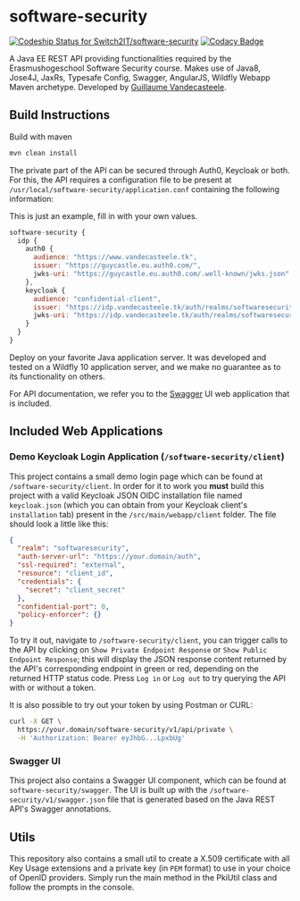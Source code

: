 # software-security
[ ![Codeship Status for Switch2IT/software-security](https://app.codeship.com/projects/22e31740-c81d-0135-5fef-4a15d2e65107/status?branch=master)](https://app.codeship.com/projects/261519)
[![Codacy Badge](https://api.codacy.com/project/badge/Grade/c12f86302321478496e175bcee39eb6f)](https://www.codacy.com/app/Switch2IT/software-security?utm_source=github.com&amp;utm_medium=referral&amp;utm_content=Switch2IT/software-security&amp;utm_campaign=Badge_Grade)

A Java EE REST API providing functionalities required by the Erasmushogeschool Software Security course.
Makes use of Java8, Jose4J, JaxRs, Typesafe Config, Swagger, AngularJS, Wildfly Webapp Maven archetype.
Developed by [Guillaume Vandecasteele](mailto:guillaume.vandecasteele@student.ehb.be).

## Build Instructions

Build with maven 

```bash
mvn clean install
```

The private part of the API can be secured through Auth0, Keycloak or both. For this, the API requires a configuration file to be present at `/usr/local/software-security/application.conf` containing the following information:

This is just an example, fill in with your own values.

```js
software-security {
  idp {
    auth0 {
      audience: "https://www.vandecasteele.tk",
      issuer: "https://guycastle.eu.auth0.com/",
      jwks-uri: "https://guycastle.eu.auth0.com/.well-known/jwks.json"
    },
    keycloak {
      audience: "confidential-client",
      issuer: "https://idp.vandecasteele.tk/auth/realms/softwaresecurity",
      jwks-uri: "https://idp.vandecasteele.tk/auth/realms/softwaresecurity/protocol/openid-connect/certs"
    }
  }
}
```

Deploy on your favorite Java application server. It was developed and tested on a Wildfly 10 application server, and we make no guarantee as to its functionality on others.

For API documentation, we refer you to the [Swagger](https://swagger.io) UI web application that is included.

## Included Web Applications

### Demo Keycloak Login Application (`/software-security/client`)

This project contains a small demo login page which can be found at `/software-security/client`. In order for it to work you **must** build this project with a valid Keycloak JSON OIDC installation file named `keycloak.json` (which you can obtain from your Keycloak client's `installation` tab) present in the `/src/main/webapp/client` folder. The file should look a little like this:

```json
{
  "realm": "softwaresecurity",
  "auth-server-url": "https://your.domain/auth",
  "ssl-required": "external",
  "resource": "client_id",
  "credentials": {
    "secret": "client_secret"
  },
  "confidential-port": 0,
  "policy-enforcer": {}
}
```

To try it out, navigate to `/software-security/client`, you can trigger calls to the API by clicking on `Show Private Endpoint Response` or `Show Public Endpoint Response`; this will display the JSON response content returned by the API's corresponding endpoint in green or red, depending on the returned HTTP status code. Press `Log in` or `Log out` to try querying the API with or without a token.

It is also possible to try out your token by using Postman or CURL:

```bash
curl -X GET \
  https://your.domain/software-security/v1/api/private \
  -H 'Authorization: Bearer eyJhbG...LpxbUg'
```

### Swagger UI

This project also contains a Swagger UI component, which can be found at `software-security/swagger`. The UI is built up with the `/software-security/v1/swagger.json` file that is generated based on the Java REST API's Swagger annotations.

## Utils

This repository also contains a small util to create a X.509 certificate with all Key Usage extensions and a private key (in `PEM` format) to use in your choice of OpenID providers. Simply run the main method in the PkiUtil class and follow the prompts in the console.
